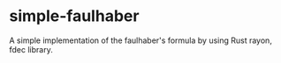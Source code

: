 # simple-faulhaber

A simple implementation of the faulhaber's formula by using Rust rayon, fdec library.
